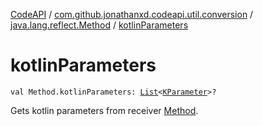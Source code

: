 [CodeAPI](../../index.md) / [com.github.jonathanxd.codeapi.util.conversion](../index.md) / [java.lang.reflect.Method](index.md) / [kotlinParameters](.)

# kotlinParameters

`val Method.kotlinParameters: `[`List`](https://kotlinlang.org/api/latest/jvm/stdlib/kotlin.collections/-list/index.html)`<`[`KParameter`](https://kotlinlang.org/api/latest/jvm/stdlib/kotlin.reflect/-k-parameter/index.html)`>?`

Gets kotlin parameters from receiver [Method](#).

